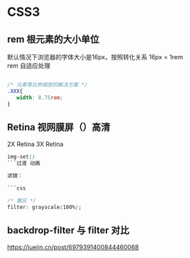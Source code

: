 # CSS3
## rem 根元素的大小单位
默认情况下浏览器的字体大小是16px，按照转化关系 16px = 1rem   
rem 自适应处理

```css

/* 元素等比例缩放的解决方案 */
.XXX{
   width: 8.75rem;
}

```

## Retina 视网膜屏（）高清

2X Retina
3X Retina

```css
img-set()
```过渡 动画

滤镜：

```css

/* 置灰 */
filter: grayscale(100%);
```

## backdrop-filter 与 filter 对比

<https://juejin.cn/post/6979391400844460068>